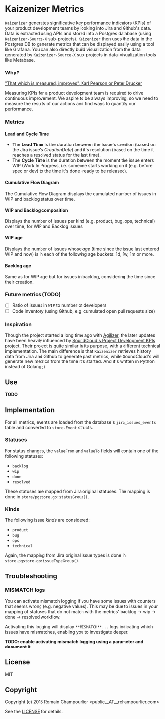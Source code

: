 # Kaizenizer Metrics

`Kaizenizer` generates significative key performance indicators (KPIs) of your product development teams by looking into Jira and Github's data. Data is extracted using APIs and stored into a Postgres database (using `Kaizenizer-Source-X` sub-projects). `Kaizenizer` then uses the data in the Postgres DB to generate metrics that can be displayed easily using a tool like Grafana. You can also directly build visualization from the data generated by `Kaizenizer-Source-X` sub-projects in data-visualization tools like Metabase.

### Why?

["That which is measured, improves", Karl Pearson or Peter Drucker](https://english.stackexchange.com/questions/14952/that-which-is-measured-improves)

Measuring KPIs for a product development team is required to drive continuous improvement. We aspire to be always improving, so we need to measure the results of our actions and find ways to quantify our performance.

### Metrics

#### Lead and Cycle Time

- The **Lead Time** is the duration between the issue's creation (based on the Jira issue's _CreationDate_) and it's resolution (based on the time it reaches a resolved status for the last time).
- The **Cycle Time** is the duration between the moment the issue enters WIP (Work In Progress, i.e. someone starts working on it (e.g. before spec or dev) to the time it's done (ready to be released).

#### Cumulative Flow Diagram

The Cumulative Flow Diagram displays the cumulated number of issues in WIP and backlog status over time.

#### WIP and Backlog composition

Displays the number of issues per kind (e.g. product, bug, ops, technical) over time, for WIP and Backlog issues.

#### WIP age

Displays the number of issues whose _age_ (time since the issue last entered WIP and now) is in each of the following age buckets: 1d, 1w, 1m or more.

#### Backlog age

Same as for WIP age but for issues in backlog, considering the time since their creation.

### Future metrics (TODO)

- [ ] Ratio of issues in `WIP` to number of developers
- [ ] Code inventory (using Github, e.g. cumulated open pull requests size)

### Inspiration

Though the project started a long time ago with [Agilizer](https://github.com/jobteaser/agilizer_source), the later updates have been heavily influenced by [SoundCloud's Project Development KPIs](https://github.com/soundcloud/project-dev-kpis) project. Their project is quite similar in its purpose, with a different technical implementation. The main difference is that `Kaizenizer` retrieves history data from Jira and Github to generate past metrics, while SoundCloud's will generate new metrics from the time it's started. And it's written in Python instead of Golang ;)

## Use

**TODO**

## Implementation

For all metrics, events are loaded from the database's `jira_issues_events` table and converted to `store.Event` structs. 

### Statuses

For status changes, the `valueFrom` and `valueTo` fields will contain one of the following statuses:

- `backlog`
- `wip`
- `done`
- `resolved`

These statuses are mapped from Jira original statuses. The mapping is done in `store/pgstore.go:statusGroup()`.

### Kinds

The following issue _kinds_ are considered:

- `product`
- `bug`
- `ops`
- `technical`

Again, the mapping from Jira original issue types is done in `store.pgstore.go:issueTypeGroup()`.

## Troubleshooting

### **MISMATCH** logs

You can activate mismatch logging if you have some issues with counters that seems wrong (e.g. negative values). This may be due to issues in your mapping of statuses that do not match with the metrics' backlog -> wip -> done -> resolved workflow.

Activating this logging will display `**MISMATCH**...` logs indicating which issues have mismatches, enabling you to investigate deeper.

**TODO: enable activating mismatch logging using a parameter and document it**

## License

MIT

## Copyright

Copyright (c) 2018 Romain Champourlier <public__AT__rchampourlier.com>

See the [LICENSE](LICENSE) for details.
